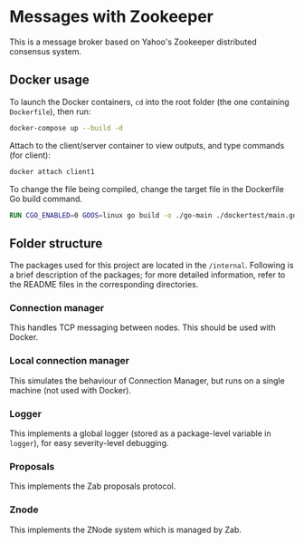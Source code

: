 # Messages with Zookeeper
This is a message broker based on Yahoo's Zookeeper distributed consensus system.

## Docker usage
To launch the Docker containers, `cd` into the root folder (the one containing `Dockerfile`), then run:
```sh
docker-compose up --build -d
```

Attach to the client/server container to view outputs, and type commands (for client):
```sh
docker attach client1
```

To change the file being compiled, change the target file in the Dockerfile Go build command.
```dockerfile
RUN CGO_ENABLED=0 GOOS=linux go build -o ./go-main ./dockertest/main.go
```
## Folder structure
The packages used for this project are located in the `/internal`. Following is a brief description of the packages; for more detailed information, refer to the README files in the corresponding directories.

### Connection manager
This handles TCP messaging between nodes. This should be used with Docker.

### Local connection manager
This simulates the behaviour of Connection Manager, but runs on a single machine (not used with Docker).

### Logger
This implements a global logger (stored as a package-level variable in `logger`), for easy severity-level debugging.

### Proposals
This implements the Zab proposals protocol.

### Znode
This implements the ZNode system which is managed by Zab.
